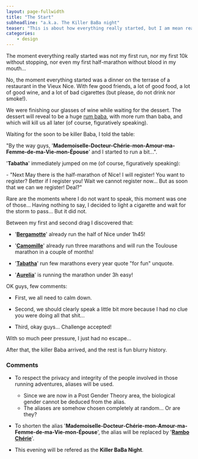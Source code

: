```yaml
---
layout: page-fullwidth
title: "The Start"
subheadline: "a.k.a. The Killer BaBa night"
teaser: "This is about how everything really started, but I am mean really, really, really started."
categories:
    - design
---
```



The moment everything really started was not my first run, nor my first 10k without stopping, nor even my first half-marathon without blood in my mouth...

 No, the moment everything started was a dinner on the terrase of a restaurant in the Vieux Nice. With few good friends, a lot of good food, a lot of good wine, and a lot of bad cigarettes (but please, do not drink nor smoke!). 

We were finishing our glasses of wine while waiting for the dessert. The dessert will reveal to be a huge [rum baba](https://en.wikipedia.org/wiki/Rum_baba), with more rum than baba, and which will kill us all later (of course, figuratively speaking).

Waiting for the soon to be killer Baba, I told the table: 

"By the way guys, '**Mademoiselle-Docteur-Chérie-mon-Amour-ma-Femme-de-ma-Vie-mon-Épouse**' and I started to run a bit...".

'**Tabatha**' immediately jumped on me (of course, figuratively speaking):

\- "Next May there is the half-marathon of Nice! I will register! You want to register? Better if I register you! Wait we cannot register now... But as soon that we can we register! Deal?"

Rare are the moments where I do not want to speak, this moment was one of those... Having nothing to say, I decided to light a cigarette and wait for the storm to pass... But it did not. 

Between my first and second drag I discovered that:

* '**[Bergamotte](https://en.wikipedia.org/wiki/Bergamot_orange)**' already run the half of Nice under 1h45!

* '**[Camomille](https://en.wikipedia.org/wiki/Chamomile)**' already run three marathons and will run the Toulouse marathon in a couple of months!

* '**[Tabatha](https://en.wikipedia.org/wiki/Tabatha_Cash)**' run few marathons every year quote "for fun" unquote.

* '**[Aurelia](https://en.wikipedia.org/wiki/Aurelia_Cotta)**' is running the marathon under 3h easy!

OK guys, few comments:

* First, we all need to calm down.

* Second, we should clearly speak a little bit more because I had no clue you were doing all that shit...

* Third, okay guys... Challenge accepted! 

With so much peer pressure, I just had no escape...

After that, the killer Baba arrived, and the rest is fun blurry history.


### Comments

* To respect the privacy and integrity of the people involved in those running adventures, aliases will be used.
   * Since we are now in a Post Gender Theory area, the biological gender cannot be deduced from the alias.
	* The aliases are somehow chosen completely at random... Or are they?
  
* To shorten the alias '**Mademoiselle-Docteur-Chérie-mon-Amour-ma-Femme-de-ma-Vie-mon-Épouse**', the alias will be replaced by '**[Rambo Chérie](https://en.wikipedia.org/wiki/John_Rambo)**'. 

* This evening will be refered as the **Killer BaBa Night**.